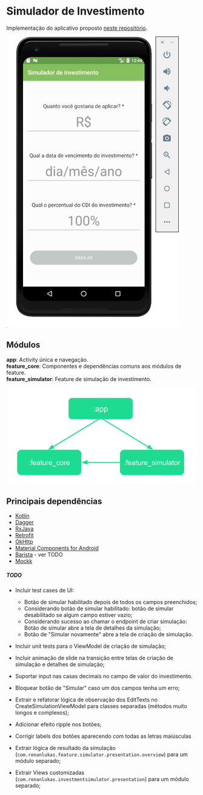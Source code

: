 # Simulador de Investimento

Implementação do aplicativo proposto [neste repositório](https://github.com/easynvest/teste-android).

![Alt text](create_simulation.png?raw=true)

## Módulos
**app**: Activity única e navegação.  
**feature_core**:  Componentes e dependências comuns aos módulos de feature.   
**feature_simulator**:  Feature de simulação de investimento.

![Alt text](module_dependency.png?raw=true)

## Principais dependências
* [Kotlin](https://kotlinlang.org/docs/reference/using-gradle.html)
* [Dagger](https://github.com/google/dagger)
* [RxJava](https://github.com/ReactiveX/RxJava)
* [Retrofit](https://square.github.io/retrofit/)
* [OkHttp](https://square.github.io/okhttp/)
* [Material Components for Android](https://material.io/develop/android/docs/getting-started/)
* [Barista](https://github.com/AdevintaSpain/Barista) - ver TODO
* [Mockk](https://github.com/mockk/mockk)

##### **TODO**
- Incluir test cases de UI:
    - Botão de simular habilitado depois de todos os campos preenchidos;
    - Considerando botão de simular habilitado: botão de simular desabilitado se algum campo estiver vazio;
    - Considerando sucesso ao chamar o endpoint de criar simulação: Botão de simular abre a tela de detalhes da simulação;
    - Botão de "Simular novamente" abre a tela de criação de simulação.


- Incluir unit tests para o ViewModel de criação de simulação;

- Incluir animação de slide na transição entre telas de criação de simulação e detalhes de simulação;

- Suportar input nas casas decimais no campo de valor do investimento.

- Bloquear botão de "Simular" caso um dos campos tenha um erro;

- Extrair e refatorar lógica de observação dos EditTexts no CreateSimulationViewModel para classes separadas (métodos muito longos e complexos);

- Adicionar efeito ripple nos botões;

- Corrigir labels dos botões aparecendo com todas as letras maiúsculas

- Extrair lógica de resultado da simulação (`com.renanlukas.feature.simulator.presentation.overview`) para um módulo separado;

- Extrair Views customizadas (`com.renanlukas.investmentsimulator.presentation`) para um módulo separado;
